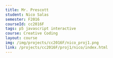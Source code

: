 ```yaml
---
title: Mr. Prescott
student: Nico Salas
semester: F2016
courseId: cc2016F
tags: p5 javascript interactive
course: Creative Coding
layout: course
img: /img/projects/cc2016F/nico_proj1.png
link: /projects/cc2016F/proj1/nico/index.html
---
```

